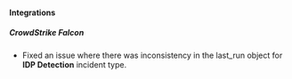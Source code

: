 
#### Integrations

##### CrowdStrike Falcon

- Fixed an issue where there was inconsistency in the last_run object for **IDP Detection** incident type.
